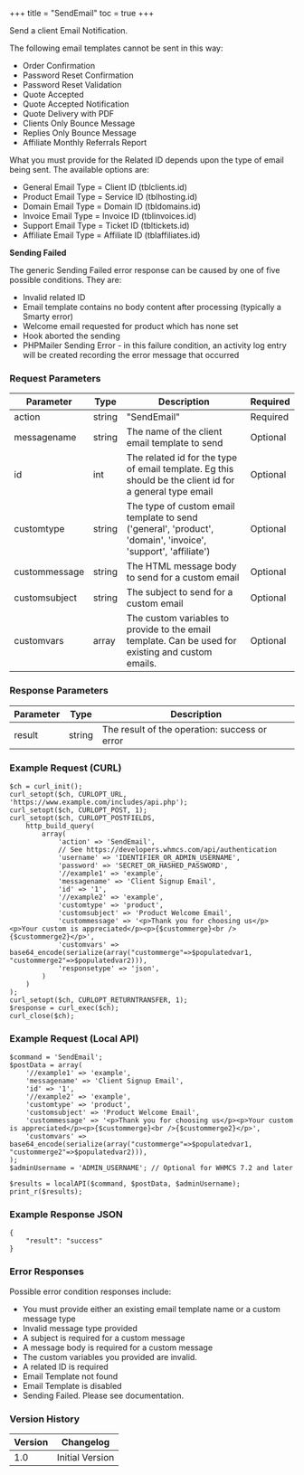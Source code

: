 +++
title = "SendEmail"
toc = true
+++

Send a client Email Notification.

The following email templates cannot be sent in this way:

* Order Confirmation
* Password Reset Confirmation
* Password Reset Validation
* Quote Accepted
* Quote Accepted Notification
* Quote Delivery with PDF
* Clients Only Bounce Message
* Replies Only Bounce Message
* Affiliate Monthly Referrals Report

What you must provide for the Related ID depends upon the type of email being sent.
The available options are:

* General Email Type = Client ID (tblclients.id)
* Product Email Type = Service ID (tblhosting.id)
* Domain Email Type = Domain ID (tbldomains.id)
* Invoice Email Type = Invoice ID (tblinvoices.id)
* Support Email Type = Ticket ID (tbltickets.id)
* Affiliate Email Type = Affiliate ID (tblaffiliates.id)

**Sending Failed**

The generic Sending Failed error response can be caused by one of five possible conditions. They are:

* Invalid related ID
* Email template contains no body content after processing (typically a Smarty error)
* Welcome email requested for product which has none set
* Hook aborted the sending
* PHPMailer Sending Error - in this failure condition, an activity log entry will be created recording the error message that occurred

### Request Parameters

| Parameter | Type | Description | Required |
| --------- | ---- | ----------- | -------- |
| action | string | "SendEmail" | Required |
| messagename | string | The name of the client email template to send | Optional |
| id | int | The related id for the type of email template. Eg this should be the client id for a general type email | Optional |
| customtype | string | The type of custom email template to send ('general', 'product', 'domain', 'invoice', 'support', 'affiliate') | Optional |
| custommessage | string | The HTML message body to send for a custom email | Optional |
| customsubject | string | The subject to send for a custom email | Optional |
| customvars | array | The custom variables to provide to the email template. Can be used for existing and custom emails. | Optional |

### Response Parameters

| Parameter | Type | Description |
| --------- | ---- | ----------- |
| result | string | The result of the operation: success or error |


### Example Request (CURL)

```
$ch = curl_init();
curl_setopt($ch, CURLOPT_URL, 'https://www.example.com/includes/api.php');
curl_setopt($ch, CURLOPT_POST, 1);
curl_setopt($ch, CURLOPT_POSTFIELDS,
    http_build_query(
        array(
            'action' => 'SendEmail',
            // See https://developers.whmcs.com/api/authentication
            'username' => 'IDENTIFIER_OR_ADMIN_USERNAME',
            'password' => 'SECRET_OR_HASHED_PASSWORD',
            '//example1' => 'example',
            'messagename' => 'Client Signup Email',
            'id' => '1',
            '//example2' => 'example',
            'customtype' => 'product',
            'customsubject' => 'Product Welcome Email',
            'custommessage' => '<p>Thank you for choosing us</p><p>Your custom is appreciated</p><p>{$custommerge}<br />{$custommerge2}</p>',
            'customvars' => base64_encode(serialize(array("custommerge"=>$populatedvar1, "custommerge2"=>$populatedvar2))),
            'responsetype' => 'json',
        )
    )
);
curl_setopt($ch, CURLOPT_RETURNTRANSFER, 1);
$response = curl_exec($ch);
curl_close($ch);
```


### Example Request (Local API)

```
$command = 'SendEmail';
$postData = array(
    '//example1' => 'example',
    'messagename' => 'Client Signup Email',
    'id' => '1',
    '//example2' => 'example',
    'customtype' => 'product',
    'customsubject' => 'Product Welcome Email',
    'custommessage' => '<p>Thank you for choosing us</p><p>Your custom is appreciated</p><p>{$custommerge}<br />{$custommerge2}</p>',
    'customvars' => base64_encode(serialize(array("custommerge"=>$populatedvar1, "custommerge2"=>$populatedvar2))),
);
$adminUsername = 'ADMIN_USERNAME'; // Optional for WHMCS 7.2 and later

$results = localAPI($command, $postData, $adminUsername);
print_r($results);
```


### Example Response JSON

```
{
    "result": "success"
}
```


### Error Responses

Possible error condition responses include:

* You must provide either an existing email template name or a custom message type
* Invalid message type provided
* A subject is required for a custom message
* A message body is required for a custom message
* The custom variables you provided are invalid.
* A related ID is required
* Email Template not found
* Email Template is disabled
* Sending Failed. Please see documentation.


### Version History

| Version | Changelog |
| ------- | --------- |
| 1.0 | Initial Version |
